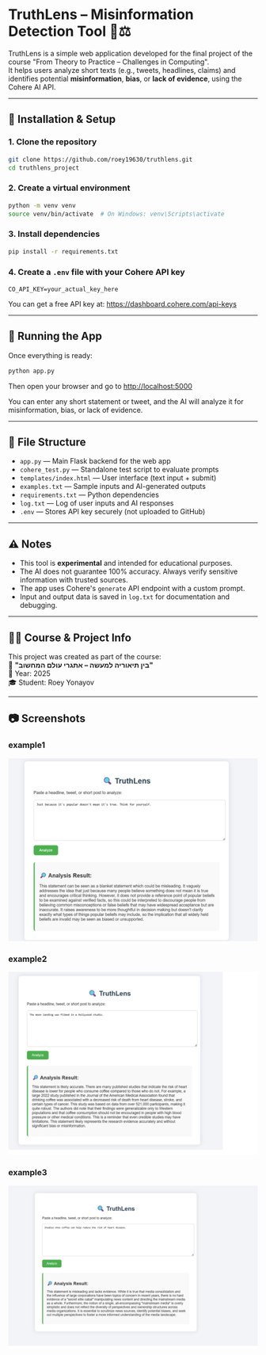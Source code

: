 # TruthLens – Misinformation Detection Tool 🧠⚖️

TruthLens is a simple web application developed for the final project of the course "From Theory to Practice – Challenges in Computing".  
It helps users analyze short texts (e.g., tweets, headlines, claims) and identifies potential **misinformation**, **bias**, or **lack of evidence**, using the Cohere AI API.

---

## 🔧 Installation & Setup

### 1. Clone the repository
```bash
git clone https://github.com/roey19630/truthlens.git
cd truthlens_project
```

### 2. Create a virtual environment
```bash
python -m venv venv
source venv/bin/activate  # On Windows: venv\Scripts\activate
```

### 3. Install dependencies
```bash
pip install -r requirements.txt
```

### 4. Create a `.env` file with your Cohere API key
```
CO_API_KEY=your_actual_key_here
```

You can get a free API key at: https://dashboard.cohere.com/api-keys

---

## 🚀 Running the App

Once everything is ready:

```bash
python app.py
```

Then open your browser and go to [http://localhost:5000](http://localhost:5000)

You can enter any short statement or tweet, and the AI will analyze it for misinformation, bias, or lack of evidence.

---

## 📁 File Structure

- `app.py` — Main Flask backend for the web app  
- `cohere_test.py` — Standalone test script to evaluate prompts  
- `templates/index.html` — User interface (text input + submit)  
- `examples.txt` — Sample inputs and AI-generated outputs  
- `requirements.txt` — Python dependencies  
- `log.txt` — Log of user inputs and AI responses  
- `.env` — Stores API key securely (not uploaded to GitHub)  

---

## ⚠️ Notes

- This tool is **experimental** and intended for educational purposes.  
- The AI does not guarantee 100% accuracy. Always verify sensitive information with trusted sources.  
- The app uses Cohere's `generate` API endpoint with a custom prompt.  
- Input and output data is saved in `log.txt` for documentation and debugging.  

---

## 👨‍🎓 Course & Project Info

This project was created as part of the course:  
🧠 **"בין תיאוריה למעשה – אתגרי עולם המחשוב"**  
📅 Year: 2025  
🎓 Student: Roey Yonayov  

---

## 📷 Screenshots

### example1
![example1](screenshots/photo1.png)

### example2
![example2](screenshots/photo2.png)

### example3
![example3](screenshots/photo3.png)